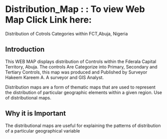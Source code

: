 # Distribution_Map : :  To view Web Map Click Link here:
Distribution of Cotrols Categories within FCT,Abuja, Nigeria
## Introduction
This WEB MAP displays distribution of Controls within the Fderala Capital Territory, Abuja.
The controls Are Categorize into Primary, Secondary and Tertiary Controls, this map was produced and Published by Surveyor Hakeem Kareem A. A surveyor and GIS Analyst.

Distribution maps are a form of thematic maps that are used to represent the distribution of particular geographic elements within a given region. Use of distributional maps.

## Why it is Important
The distributional maps are useful for explaining the patterns of distribution of a particular geographical variable
